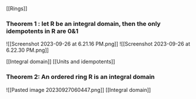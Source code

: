 
[[Rings]]
### Theorem 1 : let R be an integral domain, then the only idempotents in R are 0&1

![[Screenshot 2023-09-26 at 6.21.16 PM.png]]
![[Screenshot 2023-09-26 at 6.22.30 PM.png]]

[[Integral domain]]
[[Units and idempotents]]

### Theorem 2: An ordered ring R is an integral domain

![[Pasted image 20230927060447.png]]
[[Integral domain]]